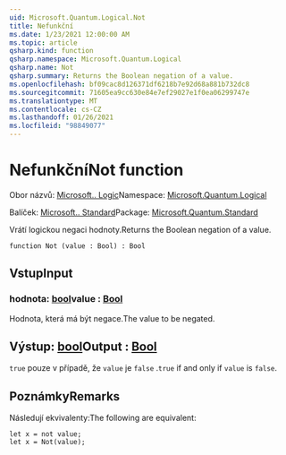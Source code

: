 ```yaml
---
uid: Microsoft.Quantum.Logical.Not
title: Nefunkční
ms.date: 1/23/2021 12:00:00 AM
ms.topic: article
qsharp.kind: function
qsharp.namespace: Microsoft.Quantum.Logical
qsharp.name: Not
qsharp.summary: Returns the Boolean negation of a value.
ms.openlocfilehash: bf09cac8d126371df6218b7e92d68a881b732dc8
ms.sourcegitcommit: 71605ea9cc630e84e7ef29027e1f0ea06299747e
ms.translationtype: MT
ms.contentlocale: cs-CZ
ms.lasthandoff: 01/26/2021
ms.locfileid: "98849077"
---
```

# <a name="not-function"></a><span data-ttu-id="c2163-102">Nefunkční</span><span class="sxs-lookup"><span data-stu-id="c2163-102">Not function</span></span>

<span data-ttu-id="c2163-103">Obor názvů: [Microsoft.. Logic](xref:Microsoft.Quantum.Logical)</span><span class="sxs-lookup"><span data-stu-id="c2163-103">Namespace: [Microsoft.Quantum.Logical](xref:Microsoft.Quantum.Logical)</span></span>

<span data-ttu-id="c2163-104">Balíček: [Microsoft.. Standard](https://nuget.org/packages/Microsoft.Quantum.Standard)</span><span class="sxs-lookup"><span data-stu-id="c2163-104">Package: [Microsoft.Quantum.Standard](https://nuget.org/packages/Microsoft.Quantum.Standard)</span></span>


<span data-ttu-id="c2163-105">Vrátí logickou negaci hodnoty.</span><span class="sxs-lookup"><span data-stu-id="c2163-105">Returns the Boolean negation of a value.</span></span>

```qsharp
function Not (value : Bool) : Bool
```


## <a name="input"></a><span data-ttu-id="c2163-106">Vstup</span><span class="sxs-lookup"><span data-stu-id="c2163-106">Input</span></span>

### <a name="value--bool"></a><span data-ttu-id="c2163-107">hodnota: [bool](xref:microsoft.quantum.lang-ref.bool)</span><span class="sxs-lookup"><span data-stu-id="c2163-107">value : [Bool](xref:microsoft.quantum.lang-ref.bool)</span></span>

<span data-ttu-id="c2163-108">Hodnota, která má být negace.</span><span class="sxs-lookup"><span data-stu-id="c2163-108">The value to be negated.</span></span>



## <a name="output--bool"></a><span data-ttu-id="c2163-109">Výstup: [bool](xref:microsoft.quantum.lang-ref.bool)</span><span class="sxs-lookup"><span data-stu-id="c2163-109">Output : [Bool](xref:microsoft.quantum.lang-ref.bool)</span></span>

<span data-ttu-id="c2163-110">`true` pouze v případě, že `value` je `false` .</span><span class="sxs-lookup"><span data-stu-id="c2163-110">`true` if and only if `value` is `false`.</span></span>

## <a name="remarks"></a><span data-ttu-id="c2163-111">Poznámky</span><span class="sxs-lookup"><span data-stu-id="c2163-111">Remarks</span></span>

<span data-ttu-id="c2163-112">Následují ekvivalenty:</span><span class="sxs-lookup"><span data-stu-id="c2163-112">The following are equivalent:</span></span>

```qsharp
let x = not value;
let x = Not(value);
```